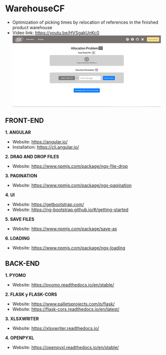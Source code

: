 # WarehouseCF
- Optimization of picking times by relocation of references in the finished product warehouse
- Video link: https://youtu.be/HVSgakUnKc0
 ![alt text](https://github.com/SebastianJHM/WarehouseCF/blob/master/Visual/f.PNG)
## FRONT-END

**1. ANGULAR**
- Website: https://angular.io/
- Installation: https://cli.angular.io/

**2. DRAG AND DROP FILES**
- Website: https://www.npmjs.com/package/ngx-file-drop

**3. PAGINATION**
- Website: https://www.npmjs.com/package/ngx-pagination

**4. UI**
- Website: https://getbootstrap.com/
- Website: https://ng-bootstrap.github.io/#/getting-started

**5. SAVE FILES**
- Website: https://www.npmjs.com/package/save-as

**6. LOADING**
- Website: https://www.npmjs.com/package/ngx-loading


## BACK-END
**1. PYOMO**
- Website: https://pyomo.readthedocs.io/en/stable/

**2. FLASK y FLASK-CORS**
- Website: https://www.palletsprojects.com/p/flask/
- Website: https://flask-cors.readthedocs.io/en/latest/

**3. XLSXWRITER**
- Website: https://xlsxwriter.readthedocs.io/

**4. OPENPYXL**
- Website: https://openpyxl.readthedocs.io/en/stable/
